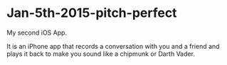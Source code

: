 Jan-5th-2015-pitch-perfect
==========================

My second iOS App.

It is an iPhone app that records a conversation with you and a friend and plays it back to make you sound like a chipmunk or Darth Vader.
